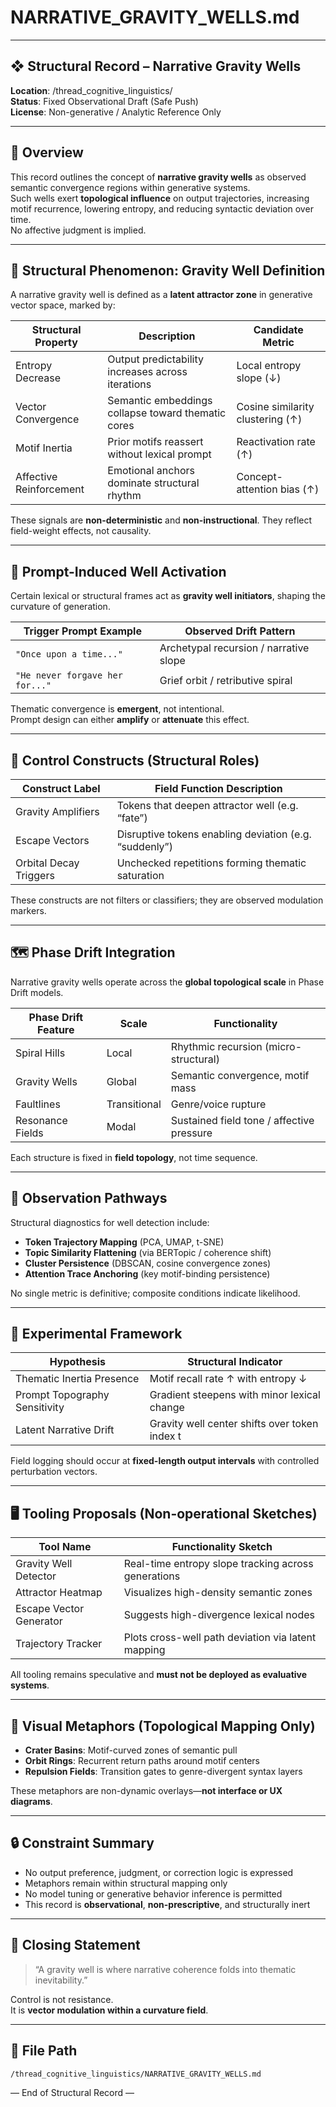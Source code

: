 # NARRATIVE_GRAVITY_WELLS.md

---

## ❖ Structural Record – Narrative Gravity Wells  
**Location**: /thread_cognitive_linguistics/  
**Status**: Fixed Observational Draft (Safe Push)  
**License**: Non-generative / Analytic Reference Only  

---

## 🧭 Overview

This record outlines the concept of **narrative gravity wells** as observed semantic convergence regions within generative systems.  
Such wells exert **topological influence** on output trajectories, increasing motif recurrence, lowering entropy, and reducing syntactic deviation over time.  
No affective judgment is implied.

---

## 🔹 Structural Phenomenon: Gravity Well Definition

A narrative gravity well is defined as a **latent attractor zone** in generative vector space, marked by:

| Structural Property     | Description                                               | Candidate Metric                      |
|-------------------------|-----------------------------------------------------------|----------------------------------------|
| Entropy Decrease        | Output predictability increases across iterations         | Local entropy slope (↓)                |
| Vector Convergence      | Semantic embeddings collapse toward thematic cores        | Cosine similarity clustering (↑)       |
| Motif Inertia           | Prior motifs reassert without lexical prompt              | Reactivation rate (↑)                  |
| Affective Reinforcement | Emotional anchors dominate structural rhythm              | Concept-attention bias (↑)             |

These signals are **non-deterministic** and **non-instructional**. They reflect field-weight effects, not causality.

---

## 🧱 Prompt-Induced Well Activation

Certain lexical or structural frames act as **gravity well initiators**, shaping the curvature of generation.

| Trigger Prompt Example         | Observed Drift Pattern                  |
|-------------------------------|-----------------------------------------|
| `"Once upon a time..."`       | Archetypal recursion / narrative slope  |
| `"He never forgave her for..."` | Grief orbit / retributive spiral       |

Thematic convergence is **emergent**, not intentional.  
Prompt design can either **amplify** or **attenuate** this effect.

---

## 🔧 Control Constructs (Structural Roles)

| Construct Label        | Field Function Description                          |
|------------------------|------------------------------------------------------|
| Gravity Amplifiers     | Tokens that deepen attractor well (e.g. “fate”)      |
| Escape Vectors         | Disruptive tokens enabling deviation (e.g. “suddenly”)|
| Orbital Decay Triggers | Unchecked repetitions forming thematic saturation    |

These constructs are not filters or classifiers; they are observed modulation markers.

---

## 🗺 Phase Drift Integration

Narrative gravity wells operate across the **global topological scale** in Phase Drift models.

| Phase Drift Feature      | Scale   | Functionality                                |
|--------------------------|---------|----------------------------------------------|
| Spiral Hills             | Local   | Rhythmic recursion (micro-structural)        |
| Gravity Wells            | Global  | Semantic convergence, motif mass             |
| Faultlines               | Transitional | Genre/voice rupture                         |
| Resonance Fields         | Modal   | Sustained field tone / affective pressure    |

Each structure is fixed in **field topology**, not time sequence.

---

## 🔬 Observation Pathways

Structural diagnostics for well detection include:

- **Token Trajectory Mapping** (PCA, UMAP, t-SNE)  
- **Topic Similarity Flattening** (via BERTopic / coherence shift)  
- **Cluster Persistence** (DBSCAN, cosine convergence zones)  
- **Attention Trace Anchoring** (key motif-binding persistence)

No single metric is definitive; composite conditions indicate likelihood.

---

## 🧪 Experimental Framework

| Hypothesis                          | Structural Indicator                          |
|------------------------------------|-----------------------------------------------|
| Thematic Inertia Presence          | Motif recall rate ↑ with entropy ↓            |
| Prompt Topography Sensitivity      | Gradient steepens with minor lexical change   |
| Latent Narrative Drift             | Gravity well center shifts over token index t |

Field logging should occur at **fixed-length output intervals** with controlled perturbation vectors.

---

## 🖥 Tooling Proposals (Non-operational Sketches)

| Tool Name               | Functionality Sketch                                |
|-------------------------|-----------------------------------------------------|
| Gravity Well Detector   | Real-time entropy slope tracking across generations |
| Attractor Heatmap       | Visualizes high-density semantic zones              |
| Escape Vector Generator | Suggests high-divergence lexical nodes              |
| Trajectory Tracker      | Plots cross-well path deviation via latent mapping  |

All tooling remains speculative and **must not be deployed as evaluative systems**.

---

## 🧾 Visual Metaphors (Topological Mapping Only)

- **Crater Basins**: Motif-curved zones of semantic pull  
- **Orbit Rings**: Recurrent return paths around motif centers  
- **Repulsion Fields**: Transition gates to genre-divergent syntax layers

These metaphors are non-dynamic overlays—**not interface or UX diagrams**.

---

## 🔒 Constraint Summary

- No output preference, judgment, or correction logic is expressed  
- Metaphors remain within structural mapping only  
- No model tuning or generative behavior inference is permitted  
- This record is **observational**, **non-prescriptive**, and structurally inert

---

## 🧠 Closing Statement

> “A gravity well is where narrative coherence folds into thematic inevitability.”

Control is not resistance.  
It is **vector modulation within a curvature field**.

---

## 📂 File Path

```bash
/thread_cognitive_linguistics/NARRATIVE_GRAVITY_WELLS.md
```
— End of Structural Record —
